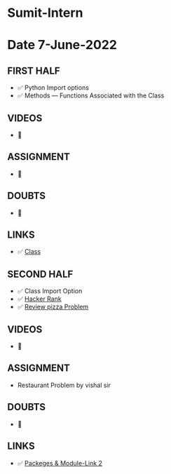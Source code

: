 # Sumit-Intern

# Date 7-June-2022


## FIRST HALF

- ✅ Python Import options
- ✅ Methods — Functions Associated with the Class
## VIDEOS
- 🚫

## ASSIGNMENT
- 🚫

## DOUBTS
- 🚫

## LINKS 
- ✅ [Class](https://www.cs.rpi.edu/~sibel/csci1100/fall2017/lecture_notes/lec18_classes1.html)


## SECOND HALF 
- ✅ Class Import Option
- ✅ [Hacker Rank](https://github.com/sp18-interns/Sumit-Intern/tree/main/07-June-2022/Hacker_Rank)
- ✅ [Review pizza Problem](https://github.com/sp18-interns/python-tutorial/blob/main/functions/Pizza/Pizza.py)

## VIDEOS
- 🚫

## ASSIGNMENT
- Restaurant Problem by vishal sir

## DOUBTS
- 🚫

## LINKS
- ✅ [Packeges & Module-Link 2](https://realpython.com/python-modules-packages/)